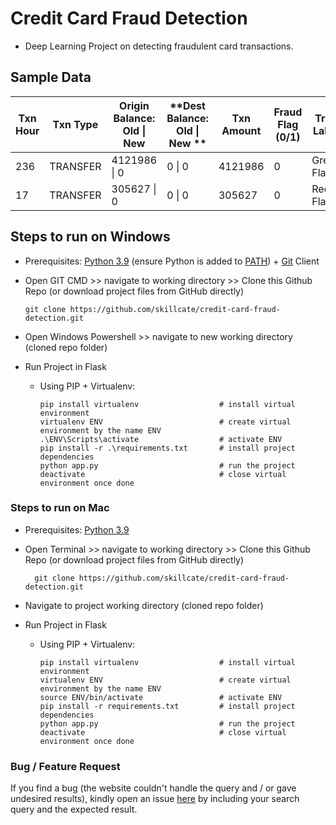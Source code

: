 # Credit Card Fraud Detection
* Deep Learning Project on detecting fraudulent card transactions.

## Sample Data
| **Txn Hour** | **Txn Type** | **Origin Balance: Old \| New** | **Dest Balance: Old \| New ** | **Txn Amount** | **Fraud Flag (0/1)** | **True Label** |
|--------------|--------------|--------------------------------|-------------------------------|----------------|----------------------|----------------|
| 236          | TRANSFER     | 4121986 \| 0                   | 0 \| 0                        | 4121986        | 0                    | Green Flag     |
| 17           | TRANSFER     | 305627  \| 0                   | 0 \| 0                        | 305627         | 0                    | Red Flag       |

## Steps to run on Windows

* Prerequisites: [Python 3.9](https://www.python.org/downloads/) (ensure Python is added to [PATH](https://medium.com/co-learning-lounge/how-to-download-install-python-on-windows-2021-44a707994013)) + [Git](https://www.markdownguide.org/basic-syntax/) Client 
* Open GIT CMD >> navigate to working directory >> Clone this Github Repo (or download project files from GitHub directly)

      git clone https://github.com/skillcate/credit-card-fraud-detection.git
* Open Windows Powershell >> navigate to new working directory (cloned repo folder)
* Run Project in Flask

  * Using PIP + Virtualenv:
 
        pip install virtualenv                  # install virtual environment        
        virtualenv ENV                          # create virtual environment by the name ENV
        .\ENV\Scripts\activate                  # activate ENV
        pip install -r .\requirements.txt       # install project dependencies
        python app.py                           # run the project
        deactivate                              # close virtual environment once done

        

### Steps to run on Mac

* Prerequisites: [Python 3.9](https://www.python.org/downloads/)
* Open Terminal >> navigate to working directory >> Clone this Github Repo (or download project files from GitHub directly)

        git clone https://github.com/skillcate/credit-card-fraud-detection.git  
* Navigate to project working directory (cloned repo folder)
* Run Project in Flask
  
  * Using PIP + Virtualenv:

        pip install virtualenv                  # install virtual environment
        virtualenv ENV                          # create virtual environment by the name ENV
        source ENV/bin/activate                 # activate ENV
        pip install -r requirements.txt         # install project dependencies
        python app.py                           # run the project
        deactivate                              # close virtual environment once done
        
### Bug / Feature Request
If you find a bug (the website couldn't handle the query and / or gave undesired results), kindly open an issue [here](https://github.com/skillcate/credit-card-fraud-detection/issues) by including your search query and the expected result.
